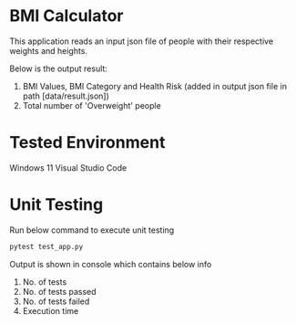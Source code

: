 # BMI Calculator
This application reads an input json file of people with their respective weights and heights.

Below is the output result:
1. BMI Values, BMI Category and Health Risk (added in output json file in path [data/result.json])
2. Total number of 'Overweight' people

# Tested Environment
Windows 11
Visual Studio Code

# Unit Testing

Run below command to execute unit testing
```bash
pytest test_app.py
```

Output is shown in console which contains below info
1. No. of tests 
2. No. of tests passed
3. No. of tests failed
4. Execution time

